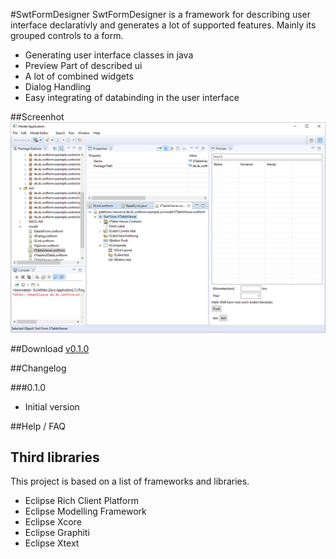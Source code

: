 #SwtFormDesigner
SwtFormDesigner is a framework for describing user interface declarativly and generates a lot of supported features. Mainly its grouped controls to a form. 
* Generating user interface classes in java
* Preview Part of described ui
* A lot of combined widgets
* Dialog Handling
* Easy integrating of databinding in the user interface

##Screenhot
![SwtFormDesigner screenshot](https://github.com/chqu1012/de.dc.swtform.designer/blob/master/readme/images/application-v0.1.1.PNG "SwtFormDesigner")

##Download
[v0.1.0](https://github.com/chqu1012/de.dc.swtform.designer/blob/master/built/downloads/v0.1.0.zip)

##Changelog

###0.1.0
* Initial version

##Help / FAQ

## Third libraries
This project is based on a list of frameworks and libraries.
* Eclipse Rich Client Platform
* Eclipse Modelling Framework
* Eclipse Xcore
* Eclipse Graphiti
* Eclipse Xtext
    
